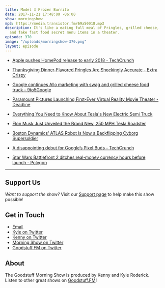 ```yaml
---
title: Model 3 Frozen Burrito
date: 2017-11-21 17:48:00 -06:00
show: morningshow
mp3: https://media.transistor.fm/69a50018.mp3
description: It's like a eating full meal of Pringles, grilled cheese, Tesla burritos,
  and fake fast food secret menu items in a theater.
episode: 370
image: "/uploads/morningshow-370.png"
layout: episode
---
```


* [Apple pushes HomePod release to early 2018 - TechCrunch](https://techcrunch.com/2017/11/17/apple-pushes-homepod-release-to-early-2018/)

* [Thanksgiving Dinner-Flavored Pringles Are Shockingly Accurate - Extra Crispy](http://www.extracrispy.com/food/4432/pringles-thanksgiving-chips-feast?xid=extracrispy_newsletter&utm_source=extracrispy.com&utm_medium=email&utm_campaign=freshsqueezed&utm_content=20171117)

* [Google continues Allo marketing with swag and grilled cheese food truck - 9to5Google](https://9to5google.com/2017/11/20/google-allo-food-truck-swag/)

* [Paramount Pictures Launching First-Ever Virtual Reality Movie Theater - Deadline](http://deadline.com/2017/11/paramount-pictures-first-ever-virtual-reality-movie-theater-with-top-gun-3d-1202209276/)

* [Everything You Need to Know About Tesla's New Electric Semi Truck](https://gizmodo.com/everything-you-need-to-know-about-teslas-new-electric-s-1820526008)

* [Elon Musk Just Unveiled the Brand New, 250 MPH Tesla Roadster](https://futurism.com/elon-musk-just-unveiled-teslas-brand-new-roadster/)

* [Boston Dynamics’ ATLAS Robot Is Now a Backflipping Cyborg Supersoldier](https://gizmodo.com/watch-boston-dynamics-atlas-jump-and-do-backflips-like-1820521370)

* [A disappointing debut for Google’s Pixel Buds - TechCrunch](https://techcrunch.com/2017/11/15/a-disappointing-debut-for-googles-pixel-buds/)

* [Star Wars Battlefront 2 ditches real-money currency hours before launch - Polygon](https://www.polygon.com/2017/11/16/16668218/star-wars-battlefront-2-microtransactions-removed)

---

## Support Us
*Want to support the show?* Visit our [Support page](https://goodstuff.fm/support) to help make this show possible!

## Get in Touch
* [Email](mailto:kyle@goodstuff.fm)
* [Kyle on Twitter](http://twitter.com/dogburps)
* [Kenny on Twitter](http://twitter.com/pizzarobotics)
* [Morning Show on Twitter](http://twitter.com/morningshowam)
* [Goodstuff.FM on Twitter](http://twitter.com/goodstufffm)

## About
The Goodstuff Morning Show is produced by Kenny and Kyle Roderick. Listen to other great shows on [Goodstuff.FM](http://goodstuff.fm/shows)!

